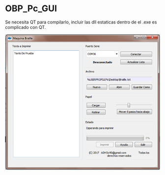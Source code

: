 # OBP_Pc_GUI
Se necesita QT para compilarlo, incluir las dll estaticas dentro de el .exe es complicado con QT.

![Interfaz](https://github.com/ADHSoft/OBP_Pc_GUI/blob/master/ui.png?raw=true)
